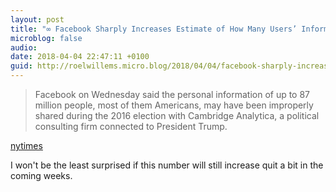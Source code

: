 ```yaml
---
layout: post
title: "∞ Facebook Sharply Increases Estimate of How Many Users’ Information Was Harvested By Cambridge Analytica"
microblog: false
audio: 
date: 2018-04-04 22:47:11 +0100
guid: http://roelwillems.micro.blog/2018/04/04/facebook-sharply-increases.html
---
```

> Facebook on Wednesday said the personal information of up to 87 million people, most of them Americans, may have been improperly shared during the 2016 election with Cambridge Analytica, a political consulting firm connected to President Trump.

[nytimes](https://www.nytimes.com/2018/04/04/technology/mark-zuckerberg-testify-congress.html)

I won't be the least surprised if this number will still increase quit a bit in the coming weeks. 
